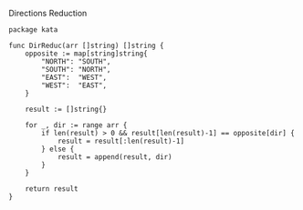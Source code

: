 Directions Reduction

    package kata
    
    func DirReduc(arr []string) []string {
        opposite := map[string]string{
            "NORTH": "SOUTH",
            "SOUTH": "NORTH",
            "EAST":  "WEST",
            "WEST":  "EAST",
        }
        
        result := []string{}
        
        for _, dir := range arr {
            if len(result) > 0 && result[len(result)-1] == opposite[dir] {
                result = result[:len(result)-1]
            } else {
                result = append(result, dir)
            }
        }
        
        return result
    }
